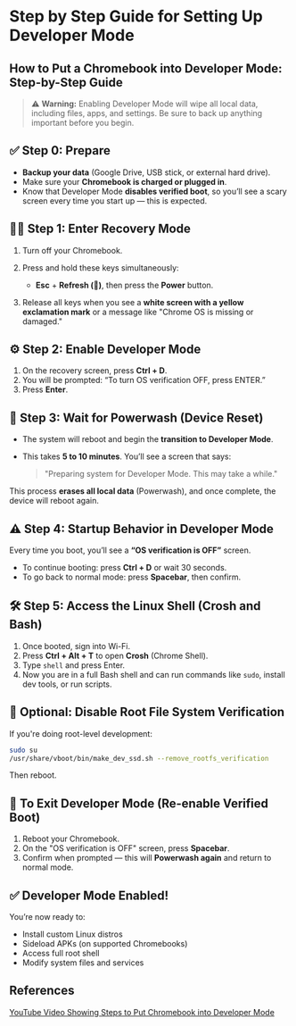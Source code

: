 # Step by Step Guide for Setting Up Developer Mode

## How to Put a Chromebook into Developer Mode: Step-by-Step Guide

> ⚠️ **Warning:** Enabling Developer Mode will wipe all local data, including files, apps, and settings. Be sure to back up anything important before you begin.

## ✅ Step 0: Prepare

* **Backup your data** (Google Drive, USB stick, or external hard drive).
* Make sure your **Chromebook is charged or plugged in**.
* Know that Developer Mode **disables verified boot**, so you’ll see a scary screen every time you start up — this is expected.

## 🧑‍💻 Step 1: Enter Recovery Mode

1. Turn off your Chromebook.
2. Press and hold these keys simultaneously:

   * **Esc** + **Refresh (🔁)**, then press the **Power** button.
3. Release all keys when you see a **white screen with a yellow exclamation mark** or a message like "Chrome OS is missing or damaged."

## ⚙️ Step 2: Enable Developer Mode

1. On the recovery screen, press **Ctrl + D**.
2. You will be prompted:
   “To turn OS verification OFF, press ENTER.”
3. Press **Enter**.

## 🧹 Step 3: Wait for Powerwash (Device Reset)

* The system will reboot and begin the **transition to Developer Mode**.
* This takes **5 to 10 minutes**. You’ll see a screen that says:

  > "Preparing system for Developer Mode. This may take a while."

This process **erases all local data** (Powerwash), and once complete, the device will reboot again.

## ⚠️ Step 4: Startup Behavior in Developer Mode

Every time you boot, you’ll see a **“OS verification is OFF”** screen.

* To continue booting: press **Ctrl + D** or wait 30 seconds.
* To go back to normal mode: press **Spacebar**, then confirm.

## 🛠️ Step 5: Access the Linux Shell (Crosh and Bash)

1. Once booted, sign into Wi-Fi.
2. Press **Ctrl + Alt + T** to open **Crosh** (Chrome Shell).
3. Type `shell` and press Enter.
4. Now you are in a full Bash shell and can run commands like `sudo`, install dev tools, or run scripts.

## 🧯 Optional: Disable Root File System Verification

If you're doing root-level development:

```bash
sudo su
/usr/share/vboot/bin/make_dev_ssd.sh --remove_rootfs_verification
```

Then reboot.

## 🔄 To Exit Developer Mode (Re-enable Verified Boot)

1. Reboot your Chromebook.
2. On the "OS verification is OFF" screen, press **Spacebar**.
3. Confirm when prompted — this will **Powerwash again** and return to normal mode.

## ✅ Developer Mode Enabled!

You’re now ready to:

* Install custom Linux distros
* Sideload APKs (on supported Chromebooks)
* Access full root shell
* Modify system files and services

## References

[YouTube Video Showing Steps to Put Chromebook into Developer Mode](https://youtu.be/q9PQDSwHPOI?si=epNp1VQfaP6SBy84)
